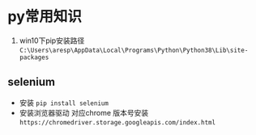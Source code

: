 # py常用知识
1. win10下pip安装路径 `C:\Users\aresp\AppData\Local\Programs\Python\Python38\Lib\site-packages`

## selenium
- 安装 `pip install selenium`
- 安装浏览器驱动 对应chrome 版本号安装`https://chromedriver.storage.googleapis.com/index.html` 